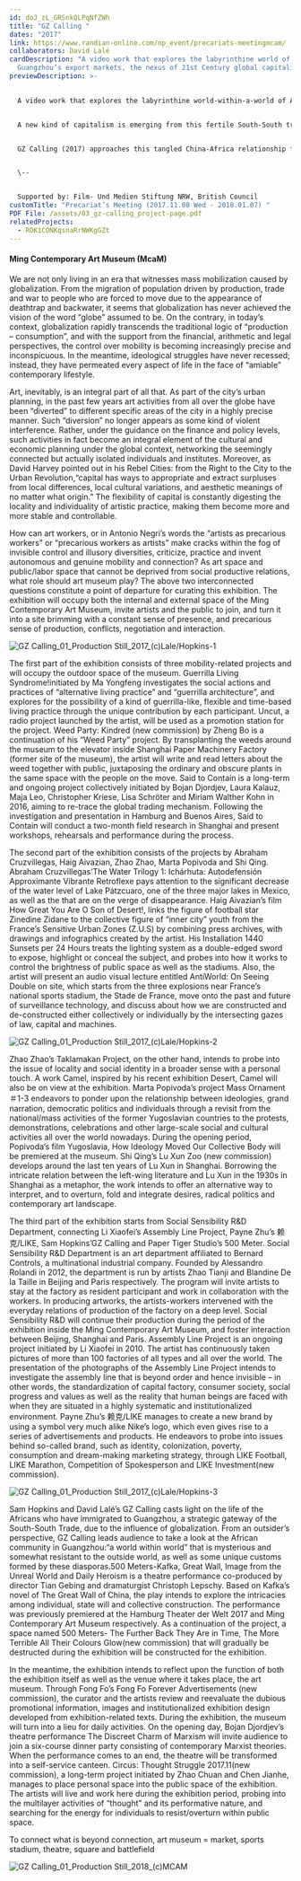 ```yaml
---
id: doJ_zL_GRSnkQLPqNfZWh
title: "GZ Calling "
dates: "2017"
link: https://www.randian-online.com/np_event/precariats-meetingmcam/
collaborators: David Lalé
cardDescription: "A video work that explores the labyrinthine world of
  Guangzhou’s export markets, the nexus of 21st Century global capitalism "
previewDescription: >-
  

  A video work that explores the labyrinthine world-within-a-world of African migrant traders working in the export markets of Guangzhou – the new capital of South-South trade, and the nexus of emergent 21st Century global capitalism. 


  A new kind of capitalism is emerging from this fertile South-South trade. This landscape is not shaped by the large-scale deals of multinational corporations but by the ‘low-end globalisation’ of small-scale traders. Doing business in cash, transporting goods in shipping containers or carry-on luggage, traders from Africa exploit their interstitial advantages to profit from a system from which typically excludes them. 


  GZ Calling (2017) approaches this tangled China-Africa relationship from the embedded perspective of a private investigator surveilling the export markets of Guangzhou. The 3-channel video installation envisages a world in which the supply and demand of counterfeit goods has grown to rival Western brand-name capitalism. Through the narrator’s eyes these vast wholesale malls are a bewildering space of cultural collision and exchange, of copies and fakes, dreams and paranoia. Based on interviews with investigators and lawyers working on the front line of anti- counterfeiting in China today, GZ Calling (2017) is the first iteration of the film and research project, The Qilin.


  \--


  Supported by: Film- Und Medien Stiftung NRW, British Council
customTitle: "Precariat’s Meeting (2017.11.08 Wed - 2018.01.07) "
PDF File: /assets/03_gz-calling_project-page.pdf
relatedProjects:
  - ROK1CONKqsnaRrNWKgGZt
---
```

#### Ming Contemporary Art Museum (McaM)

We are not only living in an era that witnesses mass mobilization caused by globalization. From the migration of population driven by production, trade and war to people who are forced to move due to the appearance of deathtrap and backwater, it seems that globalization has never achieved the vision of the word “globe” assumed to be. On the contrary, in today’s context, globalization rapidly transcends the traditional logic of “production – consumption”, and with the support from the financial, arithmetic and legal perspectives, the control over mobility is becoming increasingly precise and inconspicuous. In the meantime, ideological struggles have never recessed; instead, they have permeated every aspect of life in the face of “amiable” contemporary lifestyle.

Art, inevitably, is an integral part of all that. As part of the city’s urban planning, in the past few years art activities from all over the globe have been “diverted” to different specific areas of the city in a highly precise manner. Such “diversion” no longer appears as some kind of violent interference. Rather, under the guidance on the finance and policy levels, such activities in fact become an integral element of the cultural and economic planning under the global context, networking the seemingly connected but actually isolated individuals and institutes. Moreover, as David Harvey pointed out in his Rebel Cities: from the Right to the City to the Urban Revolution,“capital has ways to appropri­ate and extract surpluses from local differences, local cultural variations, and aesthetic meanings of no matter what origin.” The flexibility of capital is constantly digesting the locality and individuality of artistic practice, making them become more and more stable and controllable.

How can art workers, or in Antonio Negri’s words the “artists as precarious workers” or “precarious workers as artists” make cracks within the fog of invisible control and illusory diversities, criticize, practice and invent autonomous and genuine mobility and connection? As art space and public/labor space that cannot be deprived from social productive relations, what role should art museum play? The above two interconnected questions constitute a point of departure for curating this exhibition. The exhibition will occupy both the internal and external space of the Ming Contemporary Art Museum, invite artists and the public to join, and turn it into a site brimming with a constant sense of presence, and precarious sense of production, conflicts, negotiation and interaction. 

![](/assets/gz-calling_01_production-still_2017_-c-lale-hopkins-1.jpg "GZ Calling_01_Production Still_2017_(c)Lale/Hopkins-1")

The first part of the exhibition consists of three mobility-related projects and will occupy the outdoor space of the museum. Guerrilla Living Syndrome!initiated by Ma Yongfeng investigates the social actions and practices of “alternative living practice” and “guerrilla architecture”, and explores for the possibility of a kind of guerrilla-like, flexible and time-based living practice through the unique contribution by each participant. Uncut, a radio project launched by the artist, will be used as a promotion station for the project. Weed Party: Kindred (new commission) by Zheng Bo is a continuation of his “Weed Party” project. By transplanting the weeds around the museum to the elevator inside Shanghai Paper Machinery Factory (former site of the museum), the artist will write and read letters about the weed together with public, juxtaposing the ordinary and obscure plants in the same space with the people on the move. Said to Contain is a long-term and ongoing project collectively initiated by Bojan Djordjev, Laura Kalauz, Maja Leo, Christopher Kriese, Lisa Schröter and Miriam Walther Kohn in 2016, aiming to re-trace the global trading mechanism. Following the investigation and presentation in Hamburg and Buenos Aires, Said to Contain will conduct a two-month field research in Shanghai and present workshops, rehearsals and performance during the process.

The second part of the exhibition consists of the projects by Abraham Cruzvillegas, Haig Aivazian, Zhao Zhao, Marta Popivoda and Shi Qing. Abraham Cruzvillegas’The Water Trilogy 1: Ichárhuta: Autodefensión Approximante Vibrante Retroflexe pays attention to the significant decrease of the water level of Lake Pátzcuaro, one of the three major lakes in Mexico, as well as the that are on the verge of disappearance. Haig Aivazian’s film How Great You Are O Son of Desert!, links the figure of football star Zinedine Zidane to the collective figure of “inner city” youth from the France’s Sensitive Urban Zones (Z.U.S) by combining press archives, with drawings and infographics created by the artist. His Installation 1440 Sunsets per 24 Hours treats the lighting system as a double-edged sword to expose, highlight or conceal the subject, and probes into how it works to control the brightness of public space as well as the stadiums. Also, the artist will present an audio visual lecture entitled AntiWorld: On Seeing Double on site, which starts from the three explosions near France’s national sports stadium, the Stade de France, move onto the past and future of surveillance technology, and discuss about how we are constructed and de-constructed either collectively or individually by the intersecting gazes of law, capital and machines. 

![](/assets/gz-calling_01_production-still_2017_-c-lale-hopkins-2.jpg "GZ Calling_01_Production Still_2017_(c)Lale/Hopkins-2")

Zhao Zhao’s Taklamakan Project, on the other hand, intends to probe into the issue of locality and social identity in a broader sense with a personal touch. A work Camel, inspired by his recent exhibition Desert, Camel will also be on view at the exhibition. Marta Popivoda’s project Mass Ornament ＃1-3 endeavors to ponder upon the relationship between ideologies, grand narration, democratic politics and individuals through a revisit from the national/mass activities of the former Yugoslavian countries to the protests, demonstrations, celebrations and other large-scale social and cultural activities all over the world nowadays. During the opening period, Popivoda’s film Yugoslavia, How Ideology Moved Our Collective Body will be premiered at the museum. Shi Qing’s Lu Xun Zoo (new commission) develops around the last ten years of Lu Xun in Shanghai. Borrowing the intricate relation between the left-wing literature and Lu Xun in the 1930s in Shanghai as a metaphor, the work intends to offer an alternative way to interpret, and to overturn, fold and integrate desires, radical politics and contemporary art landscape.

The third part of the exhibition starts from Social Sensibility R&D Department, connecting Li Xiaofei’s Assembly Line Project, Payne Zhu’s 赖克/LIKE, Sam Hopkins’GZ Calling and Paper Tiger Studio’s 500 Meter. Social Sensibility R&D Department is an art department affiliated to Bernard Controls, a multinational industrial company. Founded by Alessandro Rolandi in 2012, the department is run by artists Zhao Tianji and Blandine De la Taille in Beijing and Paris respectively. The program will invite artists to stay at the factory as resident participant and work in collaboration with the workers. In producing artworks, the artists-workers intervened with the everyday relations of production of the factory on a deep level. Social Sensibility R&D will continue their production during the period of the exhibition inside the Ming Contemporary Art Museum, and foster interaction between Beijing, Shanghai and Paris. Assembly Line Project is an ongoing project initiated by Li Xiaofei in 2010. The artist has continuously taken pictures of more than 100 factories of all types and all over the world. The presentation of the photographs of the Assembly Line Project intends to investigate the assembly line that is beyond order and hence invisible – in other words, the standardization of capital factory, consumer society, social progress and values as well as the reality that human beings are faced with when they are situated in a highly systematic and institutionalized environment. Payne Zhu’s 赖克/LIKE manages to create a new brand by using a symbol very much alike Nike’s logo, which even gives rise to a series of advertisements and products. He endeavors to probe into issues behind so-called brand, such as identity, colonization, poverty, consumption and dream-making marketing strategy, through LIKE Football, LIKE Marathon, Competition of Spokesperson and LIKE Investment(new commission). 

![](/assets/gz-calling_01_production-still_2017_-c-lale-hopkins-3.jpg "GZ Calling_01_Production Still_2017_(c)Lale/Hopkins-3")

Sam Hopkins and David Lalé’s GZ Calling casts light on the life of the Africans who have immigrated to Guangzhou, a strategic gateway of the South-South Trade, due to the influence of globalization. From an outsider’s perspective, GZ Calling leads audience to take a look at the African community in Guangzhou:“a world within world” that is mysterious and somewhat resistant to the outside world, as well as some unique customs formed by these diasporas.500 Meters-Kafka, Great Wall, Image from the Unreal World and Daily Heroism is a theatre performance co-produced by director Tian Gebing and dramaturgist Christoph Lepschy. Based on Kafka’s novel of The Great Wall of China, the play intends to explore the intricacies among individual, state will and collective construction. The performance was previously premiered at the Hamburg Theater der Welt 2017 and Ming Contemporary Art Museum respectively. As a continuation of the project, a space named 500 Meters- The Further Back They Are in Time, The More Terrible All Their Colours Glow(new commission) that will gradually be destructed during the exhibition will be constructed for the exhibition.

In the meantime, the exhibition intends to reflect upon the function of both the exhibition itself as well as the venue where it takes place, the art museum. Through Fong Fo’s Fong Fo Forever Advertisements (new commission), the curator and the artists review and reevaluate the dubious promotional information, images and institutionalized exhibition design developed from exhibition-related texts. During the exhibition, the museum will turn into a lieu for daily activities. On the opening day, Bojan Djordjev’s theatre performance The Discreet Charm of Marxism will invite audience to join a six-course dinner party consisting of contemporary Marxist theories. When the performance comes to an end, the theatre will be transformed into a self-service canteen. Circus: Thought Struggle 2017.11(new commission), a long-term project initiated by Zhao Chuan and Chen Jianhe, manages to place personal space into the public space of the exhibition. The artists will live and work here during the exhibition period, probing into the multilayer activities of “thought” and its performative nature, and searching for the energy for individuals to resist/overturn within public space.

To connect what is beyond connection, art museum = market, sports stadium, theatre, square and battlefield

![](/assets/gz-calling_01_production-still_2018_-c-mcam.jpg "GZ Calling_01_Production Still_2018_(c)MCAM")
